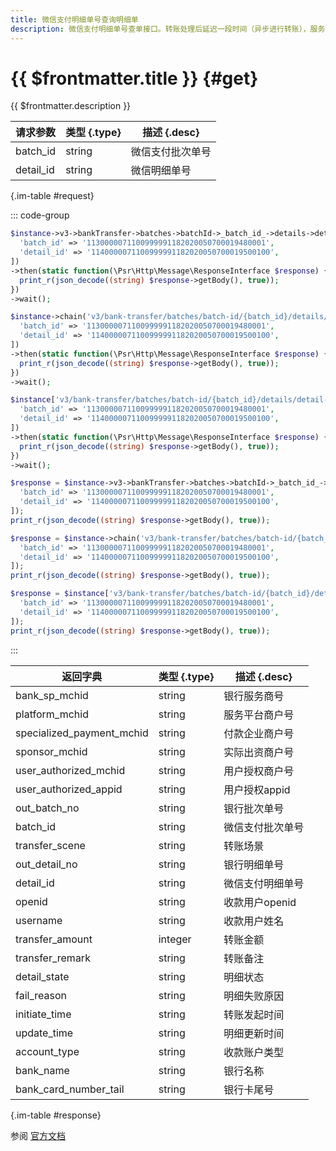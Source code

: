 ```yaml
---
title: 微信支付明细单号查询明细单
description: 微信支付明细单号查单接口。转账处理后延迟一段时间（异步进行转账），服务商可以通过该接口查询单笔转账明细单。
---
```


# {{ $frontmatter.title }} {#get}

{{ $frontmatter.description }}

| 请求参数 | 类型 {.type} | 描述 {.desc}
| --- | --- | ---
| batch_id | string | 微信支付批次单号
| detail_id | string | 微信明细单号

{.im-table #request}

::: code-group

```php [异步纯链式]
$instance->v3->bankTransfer->batches->batchId->_batch_id_->details->detailId->_detail_id_->getAsync([
  'batch_id' => '1130000071100999991182020050700019480001',
  'detail_id' => '1140000071100999991182020050700019500100',
])
->then(static function(\Psr\Http\Message\ResponseInterface $response) {
  print_r(json_decode((string) $response->getBody(), true));
})
->wait();
```

```php [异步声明式]
$instance->chain('v3/bank-transfer/batches/batch-id/{batch_id}/details/detail-id/{detail_id}')->getAsync([
  'batch_id' => '1130000071100999991182020050700019480001',
  'detail_id' => '1140000071100999991182020050700019500100',
])
->then(static function(\Psr\Http\Message\ResponseInterface $response) {
  print_r(json_decode((string) $response->getBody(), true));
})
->wait();
```

```php [异步属性式]
$instance['v3/bank-transfer/batches/batch-id/{batch_id}/details/detail-id/{detail_id}']->getAsync([
  'batch_id' => '1130000071100999991182020050700019480001',
  'detail_id' => '1140000071100999991182020050700019500100',
])
->then(static function(\Psr\Http\Message\ResponseInterface $response) {
  print_r(json_decode((string) $response->getBody(), true));
})
->wait();
```

```php [同步纯链式]
$response = $instance->v3->bankTransfer->batches->batchId->_batch_id_->details->detailId->_detail_id_->get([
  'batch_id' => '1130000071100999991182020050700019480001',
  'detail_id' => '1140000071100999991182020050700019500100',
]);
print_r(json_decode((string) $response->getBody(), true));
```

```php [同步声明式]
$response = $instance->chain('v3/bank-transfer/batches/batch-id/{batch_id}/details/detail-id/{detail_id}')->get([
  'batch_id' => '1130000071100999991182020050700019480001',
  'detail_id' => '1140000071100999991182020050700019500100',
]);
print_r(json_decode((string) $response->getBody(), true));
```

```php [同步属性式]
$response = $instance['v3/bank-transfer/batches/batch-id/{batch_id}/details/detail-id/{detail_id}']->get([
  'batch_id' => '1130000071100999991182020050700019480001',
  'detail_id' => '1140000071100999991182020050700019500100',
]);
print_r(json_decode((string) $response->getBody(), true));
```

:::

| 返回字典 | 类型 {.type} | 描述 {.desc}
| --- | --- | ---
| bank_sp_mchid | string | 银行服务商号
| platform_mchid | string | 服务平台商户号
| specialized_payment_mchid | string | 付款企业商户号
| sponsor_mchid | string | 实际出资商户号
| user_authorized_mchid | string | 用户授权商户号
| user_authorized_appid | string | 用户授权appid
| out_batch_no | string | 银行批次单号
| batch_id | string | 微信支付批次单号
| transfer_scene | string | 转账场景
| out_detail_no | string | 银行明细单号
| detail_id | string | 微信支付明细单号
| openid | string | 收款用户openid
| username | string | 收款用户姓名
| transfer_amount | integer | 转账金额
| transfer_remark | string | 转账备注
| detail_state | string | 明细状态
| fail_reason | string | 明细失败原因
| initiate_time | string | 转账发起时间
| update_time | string | 明细更新时间
| account_type | string | 收款账户类型
| bank_name | string | 银行名称
| bank_card_number_tail | string | 银行卡尾号

{.im-table #response}

参阅 [官方文档](https://pay.weixin.qq.com/wiki/doc/apiv3_partner/Offline/apis/chapter4_2_3.shtml)
